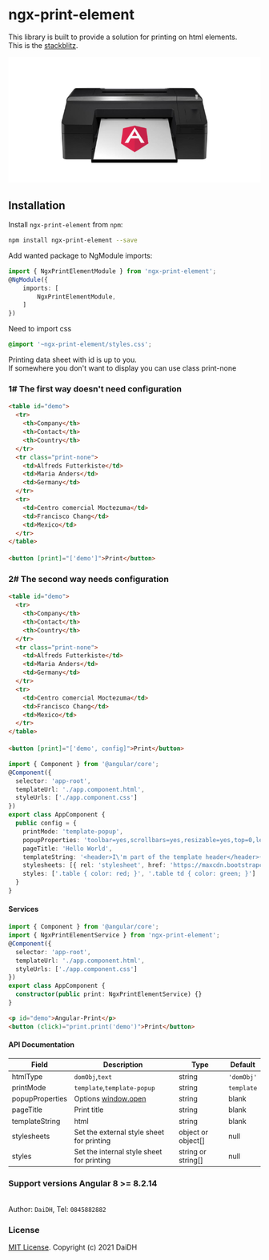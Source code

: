 # ngx-print-element

This library is built to provide a solution for printing on html elements.\
This is the [stackblitz](https://stackblitz.com/edit/angular-ngx-print-element?file=src/app/app.component.html).

![Logo](https://raw.githubusercontent.com/id1945/ngx-print-element/master/ngx-print-element.png)

## Installation
Install `ngx-print-element` from `npm`:
```bash
npm install ngx-print-element --save
```

Add wanted package to NgModule imports:
```typescript
import { NgxPrintElementModule } from 'ngx-print-element';
@NgModule({
    imports: [
        NgxPrintElementModule,
    ]
})
```
Need to import css
```scss
@import '~ngx-print-element/styles.css';
```
Printing data sheet with id is up to you.\
If somewhere you don't want to display you can use class print-none

### 1# The first way doesn't need configuration
```html
<table id="demo">
  <tr>
    <th>Company</th>
    <th>Contact</th>
    <th>Country</th>
  </tr>
  <tr class="print-none">
    <td>Alfreds Futterkiste</td>
    <td>Maria Anders</td>
    <td>Germany</td>
  </tr>
  <tr>
    <td>Centro comercial Moctezuma</td>
    <td>Francisco Chang</td>
    <td>Mexico</td>
  </tr>
</table>

<button [print]="['demo']">Print</button>
```

### 2# The second way needs configuration
```html
<table id="demo">
  <tr>
    <th>Company</th>
    <th>Contact</th>
    <th>Country</th>
  </tr>
  <tr class="print-none">
    <td>Alfreds Futterkiste</td>
    <td>Maria Anders</td>
    <td>Germany</td>
  </tr>
  <tr>
    <td>Centro comercial Moctezuma</td>
    <td>Francisco Chang</td>
    <td>Mexico</td>
  </tr>
</table>

<button [print]="['demo', config]">Print</button>
```

```typescript
import { Component } from '@angular/core';
@Component({
  selector: 'app-root',
  templateUrl: './app.component.html',
  styleUrls: ['./app.component.css']
})
export class AppComponent {
  public config = {
    printMode: 'template-popup',
    popupProperties: 'toolbar=yes,scrollbars=yes,resizable=yes,top=0,left=0,fullscreen=yes',
    pageTitle: 'Hello World',
    templateString: '<header>I\'m part of the template header</header>{{printBody}}<footer>I\'m part of the template footer</footer>',
    stylesheets: [{ rel: 'stylesheet', href: 'https://maxcdn.bootstrapcdn.com/bootstrap/4.0.0/css/bootstrap.min.css' }],
    styles: ['.table { color: red; }', '.table td { color: green; }']
  }
}
```

#### Services
```typescript
import { Component } from '@angular/core';
import { NgxPrintElementService } from 'ngx-print-element';
@Component({
  selector: 'app-root',
  templateUrl: './app.component.html',
  styleUrls: ['./app.component.css']
})
export class AppComponent {
  constructor(public print: NgxPrintElementService) {}
}
```

```html
<p id="demo">Angular-Print</p>
<button (click)="print.print('demo')">Print</button>
```

#### API Documentation

| Field | Description | Type | Default |
| --- | --- | --- | --- |
| htmlType | `domObj`,`text` | string | `'domObj'` |
| printMode | `template`,`template-popup` | string | `template` |
| popupProperties | Options [window.open](https://www.w3schools.com/jsref/met_win_open.asp) | string | blank |
| pageTitle | Print title | string | blank |
| templateString | html | string | blank |
| stylesheets | Set the external style sheet for printing | object or object[] | null |
| styles | Set the internal style sheet for printing | string or string[] | null |


### Support versions Angular 8 >= 8.2.14

\
Author: `DaiDH`, Tel: `0845882882`

### License

[MIT License](https://github.com/id1945/ngx-print-element/blob/master/LICENSE). Copyright (c) 2021 DaiDH